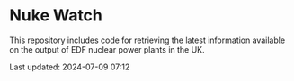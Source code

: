 # Nuke Watch

This repository includes code for retrieving the latest information available on the output of EDF nuclear power plants in the UK.

Last updated: 2024-07-09 07:12